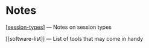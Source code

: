 # Notes

[[session-types]] — Notes on session types

[[software-list]] — List of tools that may come in handy

[//begin]: # "Autogenerated link references for markdown compatibility"
[session-types]: notes/session-types "Session Types"
[//end]: # "Autogenerated link references"